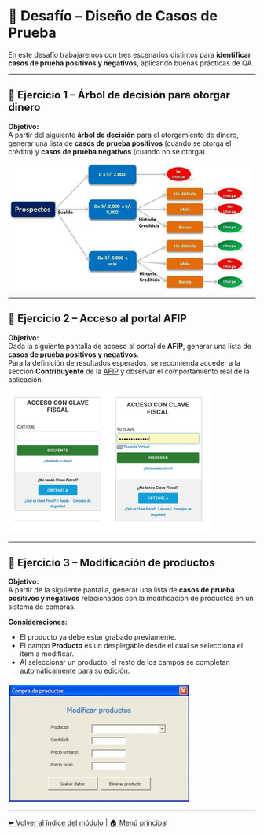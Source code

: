 # 📝 Desafío – Diseño de Casos de Prueba

En este desafío trabajaremos con tres escenarios distintos para **identificar casos de prueba positivos y negativos**, aplicando buenas prácticas de QA.

---

## 🌳 Ejercicio 1 – Árbol de decisión para otorgar dinero

**Objetivo:**  
A partir del siguiente **árbol de decisión** para el otorgamiento de dinero, generar una lista de **casos de prueba positivos** (cuando se otorga el crédito) y **casos de prueba negativos** (cuando no se otorga).  

![Ejercicio 1](imagenes/ejercicio1.png)

---

## 🔐 Ejercicio 2 – Acceso al portal AFIP

**Objetivo:**  
Dada la siguiente pantalla de acceso al portal de **AFIP**, generar una lista de **casos de prueba positivos y negativos**.  
Para la definición de resultados esperados, se recomienda acceder a la sección **Contribuyente** de la [AFIP](https://auth.afip.com.ar/contribuyente_/login.xhtml) y observar el comportamiento real de la aplicación.

![Ejercicio 2](imagenes/ejercicio2.png)

---

## 🛒 Ejercicio 3 – Modificación de productos

**Objetivo:**  
A partir de la siguiente pantalla, generar una lista de **casos de prueba positivos y negativos** relacionados con la modificación de productos en un sistema de compras.

**Consideraciones:**  

- El producto ya debe estar grabado previamente.  
- El campo **Producto** es un desplegable desde el cual se selecciona el ítem a modificar.  
- Al seleccionar un producto, el resto de los campos se completan automáticamente para su edición.

![Ejercicio 3](imagenes/ejercicio3.png)

---

[⬅️ Volver al índice del módulo](../modulo2_Casos%20de%20prueba.md) | [🏠 Menú principal](../README.md)

